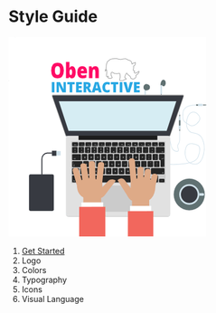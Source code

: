 # Style Guide
![](oben-interactive-fr-avatar-yeah-min.png)
1. [Get Started](get-started)
2. Logo
3. Colors
4. Typography
5. Icons
6. Visual Language 



